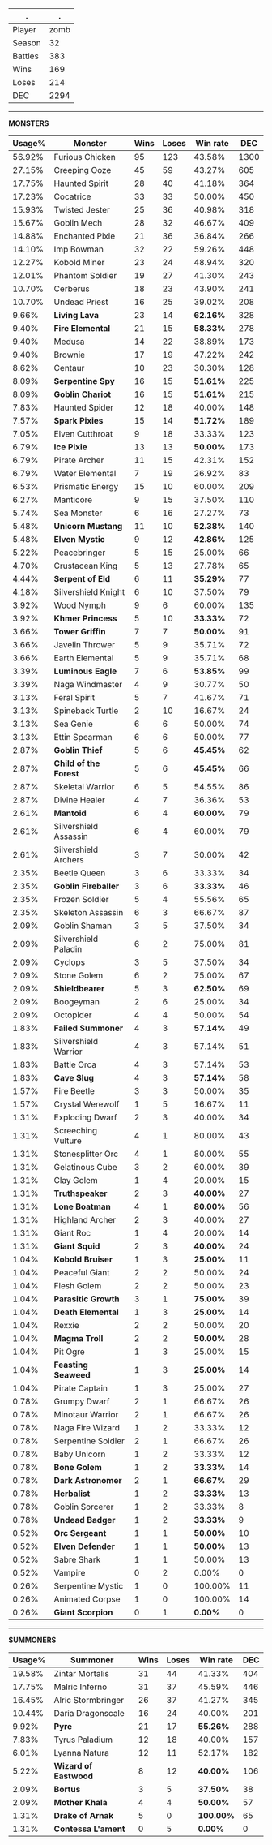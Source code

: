 .|.
|-|-
Player|zomb
Season|32
Battles|383
Wins|169
Loses|214
DEC|2294

---
**MONSTERS**

Usage%|Monster|Wins|Loses|Win rate|DEC|
-|-|-|-|-|-|
56.92%|Furious Chicken|95|123|43.58%|1300|
27.15%|Creeping Ooze|45|59|43.27%|605|
17.75%|Haunted Spirit|28|40|41.18%|364|
17.23%|Cocatrice|33|33|50.00%|450|
15.93%|Twisted Jester|25|36|40.98%|318|
15.67%|Goblin Mech|28|32|46.67%|409|
14.88%|Enchanted Pixie|21|36|36.84%|266|
14.10%|Imp Bowman|32|22|59.26%|448|
12.27%|Kobold Miner|23|24|48.94%|320|
12.01%|Phantom Soldier|19|27|41.30%|243|
10.70%|Cerberus|18|23|43.90%|241|
10.70%|Undead Priest|16|25|39.02%|208|
9.66%|**Living Lava**|23|14|**62.16%**|328|
9.40%|**Fire Elemental**|21|15|**58.33%**|278|
9.40%|Medusa|14|22|38.89%|173|
9.40%|Brownie|17|19|47.22%|242|
8.62%|Centaur|10|23|30.30%|128|
8.09%|**Serpentine Spy**|16|15|**51.61%**|225|
8.09%|**Goblin Chariot**|16|15|**51.61%**|215|
7.83%|Haunted Spider|12|18|40.00%|148|
7.57%|**Spark Pixies**|15|14|**51.72%**|189|
7.05%|Elven Cutthroat|9|18|33.33%|123|
6.79%|**Ice Pixie**|13|13|**50.00%**|173|
6.79%|Pirate Archer|11|15|42.31%|152|
6.79%|Water Elemental|7|19|26.92%|83|
6.53%|Prismatic Energy|15|10|60.00%|209|
6.27%|Manticore|9|15|37.50%|110|
5.74%|Sea Monster|6|16|27.27%|73|
5.48%|**Unicorn Mustang**|11|10|**52.38%**|140|
5.48%|**Elven Mystic**|9|12|**42.86%**|125|
5.22%|Peacebringer|5|15|25.00%|66|
4.70%|Crustacean King|5|13|27.78%|65|
4.44%|**Serpent of Eld**|6|11|**35.29%**|77|
4.18%|Silvershield Knight|6|10|37.50%|79|
3.92%|Wood Nymph|9|6|60.00%|135|
3.92%|**Khmer Princess**|5|10|**33.33%**|72|
3.66%|**Tower Griffin**|7|7|**50.00%**|91|
3.66%|Javelin Thrower|5|9|35.71%|72|
3.66%|Earth Elemental|5|9|35.71%|68|
3.39%|**Luminous Eagle**|7|6|**53.85%**|99|
3.39%|Naga Windmaster|4|9|30.77%|50|
3.13%|Feral Spirit|5|7|41.67%|71|
3.13%|Spineback Turtle|2|10|16.67%|24|
3.13%|Sea Genie|6|6|50.00%|74|
3.13%|Ettin Spearman|6|6|50.00%|77|
2.87%|**Goblin Thief**|5|6|**45.45%**|62|
2.87%|**Child of the Forest**|5|6|**45.45%**|66|
2.87%|Skeletal Warrior|6|5|54.55%|86|
2.87%|Divine Healer|4|7|36.36%|53|
2.61%|**Mantoid**|6|4|**60.00%**|79|
2.61%|Silvershield Assassin|6|4|60.00%|79|
2.61%|Silvershield Archers|3|7|30.00%|42|
2.35%|Beetle Queen|3|6|33.33%|34|
2.35%|**Goblin Fireballer**|3|6|**33.33%**|46|
2.35%|Frozen Soldier|5|4|55.56%|65|
2.35%|Skeleton Assassin|6|3|66.67%|87|
2.09%|Goblin Shaman|3|5|37.50%|34|
2.09%|Silvershield Paladin|6|2|75.00%|81|
2.09%|Cyclops|3|5|37.50%|34|
2.09%|Stone Golem|6|2|75.00%|67|
2.09%|**Shieldbearer**|5|3|**62.50%**|69|
2.09%|Boogeyman|2|6|25.00%|34|
2.09%|Octopider|4|4|50.00%|54|
1.83%|**Failed Summoner**|4|3|**57.14%**|49|
1.83%|Silvershield Warrior|4|3|57.14%|51|
1.83%|Battle Orca|4|3|57.14%|53|
1.83%|**Cave Slug**|4|3|**57.14%**|58|
1.57%|Fire Beetle|3|3|50.00%|35|
1.57%|Crystal Werewolf|1|5|16.67%|11|
1.31%|Exploding Dwarf|2|3|40.00%|34|
1.31%|Screeching Vulture|4|1|80.00%|43|
1.31%|Stonesplitter Orc|4|1|80.00%|55|
1.31%|Gelatinous Cube|3|2|60.00%|39|
1.31%|Clay Golem|1|4|20.00%|15|
1.31%|**Truthspeaker**|2|3|**40.00%**|27|
1.31%|**Lone Boatman**|4|1|**80.00%**|56|
1.31%|Highland Archer|2|3|40.00%|27|
1.31%|Giant Roc|1|4|20.00%|14|
1.31%|**Giant Squid**|2|3|**40.00%**|24|
1.04%|**Kobold Bruiser**|1|3|**25.00%**|11|
1.04%|Peaceful Giant|2|2|50.00%|24|
1.04%|Flesh Golem|2|2|50.00%|23|
1.04%|**Parasitic Growth**|3|1|**75.00%**|39|
1.04%|**Death Elemental**|1|3|**25.00%**|14|
1.04%|Rexxie|2|2|50.00%|20|
1.04%|**Magma Troll**|2|2|**50.00%**|28|
1.04%|Pit Ogre|1|3|25.00%|15|
1.04%|**Feasting Seaweed**|1|3|**25.00%**|14|
1.04%|Pirate Captain|1|3|25.00%|27|
0.78%|Grumpy Dwarf|2|1|66.67%|26|
0.78%|Minotaur Warrior|2|1|66.67%|26|
0.78%|Naga Fire Wizard|1|2|33.33%|12|
0.78%|Serpentine Soldier|2|1|66.67%|26|
0.78%|Baby Unicorn|1|2|33.33%|12|
0.78%|**Bone Golem**|1|2|**33.33%**|14|
0.78%|**Dark Astronomer**|2|1|**66.67%**|29|
0.78%|**Herbalist**|1|2|**33.33%**|13|
0.78%|Goblin Sorcerer|1|2|33.33%|8|
0.78%|**Undead Badger**|1|2|**33.33%**|9|
0.52%|**Orc Sergeant**|1|1|**50.00%**|10|
0.52%|**Elven Defender**|1|1|**50.00%**|13|
0.52%|Sabre Shark|1|1|50.00%|13|
0.52%|Vampire|0|2|0.00%|0|
0.26%|Serpentine Mystic|1|0|100.00%|11|
0.26%|Animated Corpse|1|0|100.00%|14|
0.26%|**Giant Scorpion**|0|1|**0.00%**|0|

---
**SUMMONERS**

Usage%|Summoner|Wins|Loses|Win rate|DEC|
-|-|-|-|-|-|
19.58%|Zintar Mortalis|31|44|41.33%|404|
17.75%|Malric Inferno|31|37|45.59%|446|
16.45%|Alric Stormbringer|26|37|41.27%|345|
10.44%|Daria Dragonscale|16|24|40.00%|201|
9.92%|**Pyre**|21|17|**55.26%**|288|
7.83%|Tyrus Paladium|12|18|40.00%|157|
6.01%|Lyanna Natura|12|11|52.17%|182|
5.22%|**Wizard of Eastwood**|8|12|**40.00%**|106|
2.09%|**Bortus**|3|5|**37.50%**|38|
2.09%|**Mother Khala**|4|4|**50.00%**|57|
1.31%|**Drake of Arnak**|5|0|**100.00%**|65|
1.31%|**Contessa L'ament**|0|5|**0.00%**|0|
